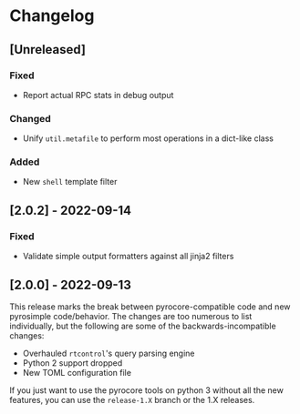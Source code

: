 # Changelog

## [Unreleased]

### Fixed

- Report actual RPC stats in debug output

### Changed

- Unify `util.metafile` to perform most operations in a dict-like class

### Added

- New `shell` template filter

## [2.0.2] - 2022-09-14

### Fixed

- Validate simple output formatters against all jinja2 filters

## [2.0.0] - 2022-09-13

This release marks the break between pyrocore-compatible code and new pyrosimple code/behavior. The changes are too numerous
to list individually, but the following are some of the backwards-incompatible changes:

- Overhauled `rtcontrol`'s query parsing engine
- Python 2 support dropped
- New TOML configuration file

If you just want to use the pyrocore tools on python 3 without all the new features, you can use the `release-1.X` branch or the 1.X releases.
